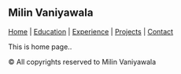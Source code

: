 ## Milin Vaniyawala

[Home](index.markdown) | [Education](education.markdown) | [Experience](experience.markdown) | [Projects](project.markdown) | [Contact](contact.markdown)

This is home page..

© All copyrights reserved to Milin Vaniyawala
